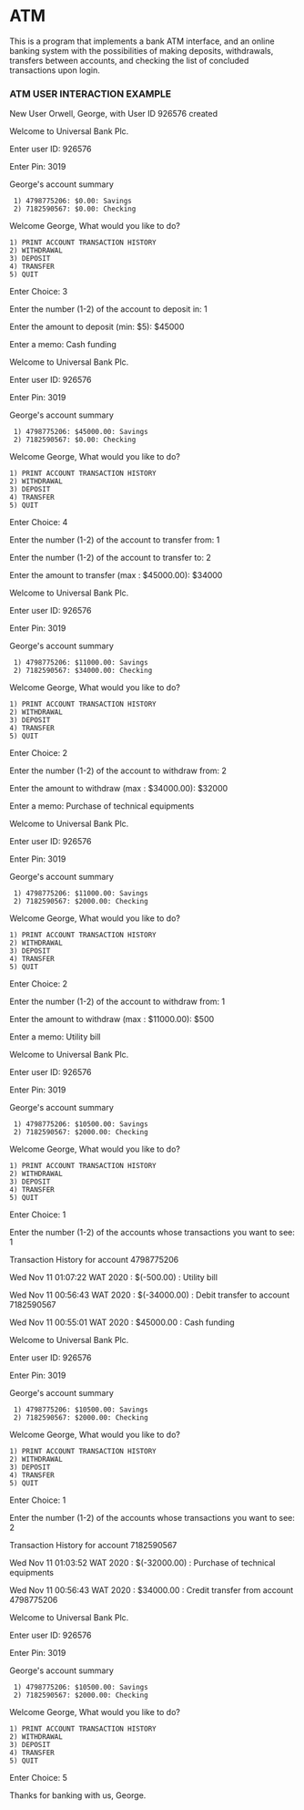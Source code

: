 # ATM
This is a program that implements a bank ATM interface, and an online banking system with the possibilities of making 
deposits, withdrawals, transfers between accounts, and checking the list of concluded transactions upon login.

### ATM USER INTERACTION EXAMPLE ###
New User Orwell, George, with User ID 926576 created

Welcome to Universal Bank Plc. 

Enter user ID: 926576

Enter Pin: 3019

George's account summary

     1) 4798775206: $0.00: Savings
     2) 7182590567: $0.00: Checking
Welcome George, What would you like to do?

    1) PRINT ACCOUNT TRANSACTION HISTORY
    2) WITHDRAWAL
    3) DEPOSIT
    4) TRANSFER
    5) QUIT

Enter Choice: 3

Enter the number (1-2) of the account to deposit in: 1

Enter the amount to deposit (min: $5): $45000

Enter a memo: Cash funding

Welcome to Universal Bank Plc. 

Enter user ID: 926576

Enter Pin: 3019

George's account summary

     1) 4798775206: $45000.00: Savings
     2) 7182590567: $0.00: Checking
Welcome George, What would you like to do?

    1) PRINT ACCOUNT TRANSACTION HISTORY
    2) WITHDRAWAL
    3) DEPOSIT
    4) TRANSFER
    5) QUIT

Enter Choice: 4

Enter the number (1-2) of the account to transfer from: 1

Enter the number (1-2) of the account to transfer to: 2

Enter the amount to transfer (max : $45000.00): $34000

Welcome to Universal Bank Plc. 

Enter user ID: 926576

Enter Pin: 3019

George's account summary

     1) 4798775206: $11000.00: Savings
     2) 7182590567: $34000.00: Checking
Welcome George, What would you like to do?

    1) PRINT ACCOUNT TRANSACTION HISTORY
    2) WITHDRAWAL
    3) DEPOSIT
    4) TRANSFER
    5) QUIT

Enter Choice: 2

Enter the number (1-2) of the account to withdraw from: 2

Enter the amount to withdraw (max : $34000.00): $32000

Enter a memo: Purchase of technical equipments

Welcome to Universal Bank Plc. 

Enter user ID: 926576

Enter Pin: 3019

George's account summary

     1) 4798775206: $11000.00: Savings
     2) 7182590567: $2000.00: Checking
Welcome George, What would you like to do?

    1) PRINT ACCOUNT TRANSACTION HISTORY
    2) WITHDRAWAL
    3) DEPOSIT
    4) TRANSFER
    5) QUIT

Enter Choice: 2

Enter the number (1-2) of the account to withdraw from: 1

Enter the amount to withdraw (max : $11000.00): $500

Enter a memo: Utility bill

Welcome to Universal Bank Plc. 

Enter user ID: 926576

Enter Pin: 3019

George's account summary

     1) 4798775206: $10500.00: Savings
     2) 7182590567: $2000.00: Checking
Welcome George, What would you like to do?

    1) PRINT ACCOUNT TRANSACTION HISTORY
    2) WITHDRAWAL
    3) DEPOSIT
    4) TRANSFER
    5) QUIT

Enter Choice: 1

Enter the number (1-2) of the accounts whose transactions you want to see: 1

Transaction History for account 4798775206

Wed Nov 11 01:07:22 WAT 2020 : $(-500.00) : Utility bill

Wed Nov 11 00:56:43 WAT 2020 : $(-34000.00) : Debit transfer to account 7182590567

Wed Nov 11 00:55:01 WAT 2020 : $45000.00 : Cash funding

Welcome to Universal Bank Plc. 

Enter user ID: 926576

Enter Pin: 3019

George's account summary

     1) 4798775206: $10500.00: Savings
     2) 7182590567: $2000.00: Checking
Welcome George, What would you like to do?

    1) PRINT ACCOUNT TRANSACTION HISTORY
    2) WITHDRAWAL
    3) DEPOSIT
    4) TRANSFER
    5) QUIT

Enter Choice: 1

Enter the number (1-2) of the accounts whose transactions you want to see: 2

Transaction History for account 7182590567

Wed Nov 11 01:03:52 WAT 2020 : $(-32000.00) : Purchase of technical equipments

Wed Nov 11 00:56:43 WAT 2020 : $34000.00 : Credit transfer from account 4798775206

Welcome to Universal Bank Plc. 

Enter user ID: 926576

Enter Pin: 3019

George's account summary

     1) 4798775206: $10500.00: Savings
     2) 7182590567: $2000.00: Checking
Welcome George, What would you like to do?

    1) PRINT ACCOUNT TRANSACTION HISTORY
    2) WITHDRAWAL
    3) DEPOSIT
    4) TRANSFER
    5) QUIT

Enter Choice: 5

Thanks for banking with us, George.
